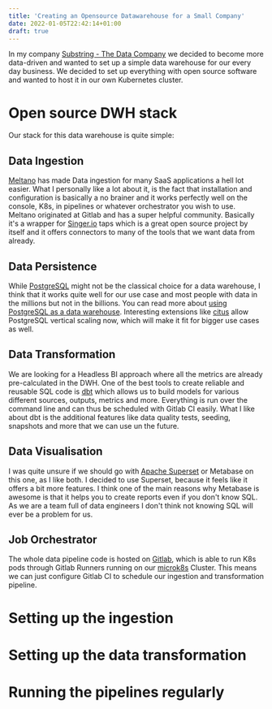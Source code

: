 ```yaml
---
title: 'Creating an Opensource Datawarehouse for a Small Company'
date: 2022-01-05T22:42:14+01:00
draft: true
---
```


In my company [Substring - The Data Company](https://substring.ch) we decided to become more data-driven and wanted to set up a simple data warehouse for our every day business. We decided to set up everything with open source software and wanted to host it in our own Kubernetes cluster.

# Open source DWH stack

Our stack for this data warehouse is quite simple:

## Data Ingestion

[Meltano](https://meltano.com) has made Data ingestion for many SaaS applications a hell lot easier. What I personally like a lot about it, is the fact that installation and configuration is basically a no brainer and it works perfectly well on the console, K8s, in pipelines or whatever orchestrator you wish to use. Meltano originated at Gitlab and has a super helpful community. Basically it's a wrapper for [Singer.io](https://singer.io) taps which is a great open source project by itself and it offers connectors to many of the tools that we want data from already.

## Data Persistence

While [PostgreSQL](https://www.postgresql.org/) might not be the classical choice for a data warehouse, I think that it works quite well for our use case and most people with data in the millions but not in the billions. You can read more about [using PostgreSQL as a data warehouse](https://www.narrator.ai/blog/using-postgresql-as-a-data-warehouse/). Interesting extensions like [citus](https://github.com/citusdata/citus) allow PostgreSQL vertical scaling now, which will make it fit for bigger use cases as well.

## Data Transformation

We are looking for a Headless BI approach where all the metrics are already pre-calculated in the DWH. One of the best tools to create reliable and reusable SQL code is  [dbt](https://getdbt.com) which allows us to build models for various different sources, outputs, metrics and more. Everything is run over the command line and can thus be scheduled with Gitlab CI easily. What I like about dbt is the additional features like data quality tests, seeding, snapshots and more that we can use un the future.

## Data Visualisation

I was quite unsure if we should go with [Apache Superset](https://superset.apache.org) or Metabase on this one, as I like both. I decided to use Superset, because it feels like it offers a bit more features. I think one of the main reasons why Metabase is awesome is that it helps you to create reports even if you don't know SQL. As we are a team full of data engineers I don't think not knowing SQL will ever be a problem for us.

## Job Orchestrator

The whole data pipeline code is hosted on [Gitlab](https://gitlab.org), which is able to run K8s pods through Gitlab Runners running on our
[microk8s](https://microk8s.org) Cluster. This means we can just configure Gitlab CI to schedule our ingestion and transformation pipeline.

# Setting up the ingestion

# Setting up the data transformation

# Running the pipelines regularly
